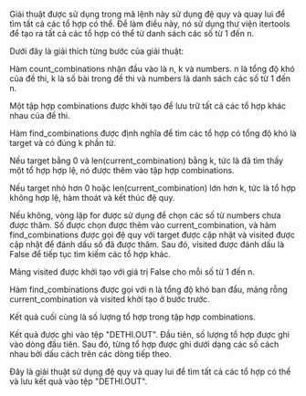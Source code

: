 Giải thuật được sử dụng trong mã lệnh này sử dụng đệ quy và quay lui để tìm tất cả các tổ hợp có thể. Để làm điều này, nó sử dụng thư viện itertools để tạo ra tất cả các tổ hợp có thể từ danh sách các số từ 1 đến n.

Dưới đây là giải thích từng bước của giải thuật:

Hàm count_combinations nhận đầu vào là n, k và numbers. n là tổng độ khó của đề thi, k là số bài trong đề thi và numbers là danh sách các số từ 1 đến n.

Một tập hợp combinations được khởi tạo để lưu trữ tất cả các tổ hợp khác nhau của đề thi.

Hàm find_combinations được định nghĩa để tìm các tổ hợp có tổng độ khó là target và có đúng k phần tử.

Nếu target bằng 0 và len(current_combination) bằng k, tức là đã tìm thấy một tổ hợp hợp lệ, nó được thêm vào tập hợp combinations.

Nếu target nhỏ hơn 0 hoặc len(current_combination) lớn hơn k, tức là tổ hợp không hợp lệ, hàm thoát và kết thúc đệ quy.

Nếu không, vòng lặp for được sử dụng để chọn các số từ numbers chưa được thăm. Số được chọn được thêm vào current_combination, và hàm find_combinations được gọi đệ quy với target được cập nhật và visited được cập nhật để đánh dấu số đã được thăm. Sau đó, visited được đánh dấu là False để tiếp tục tìm kiếm các tổ hợp khác.

Mảng visited được khởi tạo với giá trị False cho mỗi số từ 1 đến n.

Hàm find_combinations được gọi với n là tổng độ khó ban đầu, mảng rỗng current_combination và visited khởi tạo ở bước trước.

Kết quả cuối cùng là số lượng tổ hợp trong tập hợp combinations.

Kết quả được ghi vào tệp "DETHI.OUT". Đầu tiên, số lượng tổ hợp được ghi vào dòng đầu tiên. Sau đó, từng tổ hợp được ghi dưới dạng các số cách nhau bởi dấu cách trên các dòng tiếp theo.

Đây là giải thuật sử dụng đệ quy và quay lui để tìm tất cả các tổ hợp có thể và lưu kết quả vào tệp "DETHI.OUT".
